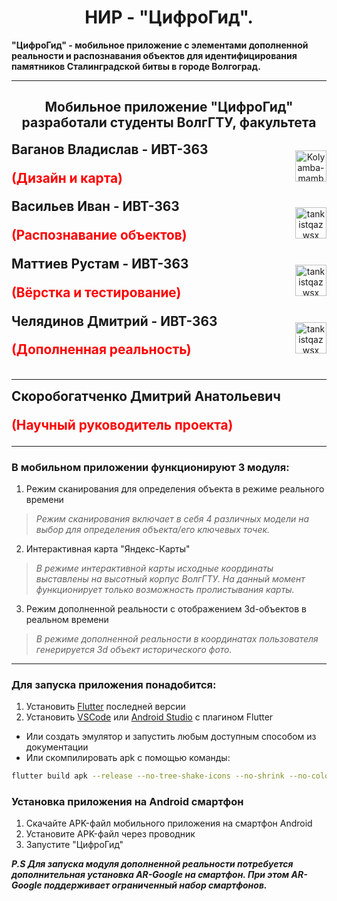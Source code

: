 <h1 align="center">НИР - "ЦифроГид".</h1>

<p style="font-weight:bold">"ЦифроГид" - мобильное приложение с элементами дополненной реальности и распознавания объектов для идентифицирования памятников Сталинградской битвы в городе Волгоград.</p>

---
<h2 align="center">
Мобильное приложение "ЦифроГид" разработали студенты ВолгГТУ, факультета 
</h2>
<div style="display:flex; justify-content:space-between;">
<div style="display:block; font-weight:bold; font-size:1.3rem;">
<span>Ваганов Владислав - ИВТ-363</span>
<p style="color:red">(Дизайн и карта)</p>
</div>
<p align="center">
   <a href="https://github.com/VladislavGrom1"><img src="https://avatars.githubusercontent.com/u/108086934?v=4" alt="Kolyamba-mamba" width="50" height="50"> </a>
</p>
</div>
<div style="display:flex; justify-content:space-between;">
<div align="" style="display:block; font-weight:bold; font-size:1.3rem;">
<span>Васильев Иван - ИВТ-363</span>
<p style="color:red">(Распознавание объектов)</p>
</div>
<p align="center">
    <a href="https://github.com/B-es"><img src="https://avatars.githubusercontent.com/u/104147126?v=4" alt="tankistqazwsx" width="50" height="50"> </a>
</p>
</div>
<div style="display:flex; justify-content:space-between;">
<div style="display:block; font-weight:bold; font-size:1.3rem;">
<span>Маттиев Рустам - ИВТ-363</span>
<p style="color:red">(Вёрстка и тестирование)</p>
</div>
<p align="center">
    <a href="https://github.com/lizard222"><img src="https://avatars.githubusercontent.com/u/108584139?v=4" alt="tankistqazwsx" width="50" height="50"> </a>
</p>
</div>
<div style="display:flex; justify-content:space-between;">
<div style="display:block; font-weight:bold; font-size:1.3rem;">
<span>Челядинов Дмитрий - ИВТ-363</span>
<p style="color:red">(Дополненная реальность)</p>
</div>
<p align="center">
    <a href="https://github.com/Chilik78"><img src="https://avatars.githubusercontent.com/u/104494266?v=4" alt="tankistqazwsx" width="50" height="50"> </a>
</p>
</div>

---

<div style="display:block; font-weight:bold; font-size:1.3rem;">
<span>Скоробогатченко Дмитрий Анатольевич</span>
<p style="color:red">(Научный руководитель проекта)</p>
</div>

---


### В мобильном приложении функционируют 3 модуля:
1) Режим сканирования для определения объекта в режиме реального времени
> _Режим сканирования включает в себя 4 различных модели на выбор для определения объекта/его ключевых точек._
2) Интерактивная карта "Яндекс-Карты"
> _В режиме интерактивной карты исходные координаты выставлены на высотный корпус ВолгГТУ. На данный момент функционирует только возможность пролистывания карты._
3) Режим дополненной реальности с отображением 3d-объектов в реальном времени
> _В режиме дополненной реальности в координатах пользователя генерируется 3d объект исторического фото._

---

### Для запуска приложения понадобится:
1) Установить [Flutter](https://docs.flutter.dev/get-started/install) последней версии
2) Установить [VSCode](https://code.visualstudio.com) или [Android Studio](https://developer.android.com/studio) с плагином Flutter
- Или создать эмулятор и запустить любым доступным способом из документации
- Или скомпилировать apk с помощью команды:
```bash
flutter build apk --release --no-tree-shake-icons --no-shrink --no-color -t lib/main.dart
```

### Установка приложения на Android смартфон
1) Скачайте APK-файл мобильного приложения на смартфон Android
2) Установите APK-файл через проводник
3) Запустите "ЦифроГид"

**_P.S Для запуска модуля дополненной реальности потребуется дополнительная установка AR-Google на смартфон. При этом AR-Google поддерживает ограниченный набор смартфонов._**



